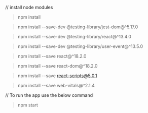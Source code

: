 // install node modules

> npm install

>npm install --save-dev @testing-library/jest-dom@^5.17.0

>npm install --save-dev @testing-library/react@^13.4.0

>npm install --save-dev @testing-library/user-event@^13.5.0

>npm install --save react@^18.2.0

>npm install --save react-dom@^18.2.0

>npm install --save react-scripts@5.0.1

>npm install --save web-vitals@^2.1.4


// To run the app use the below command

>npm start